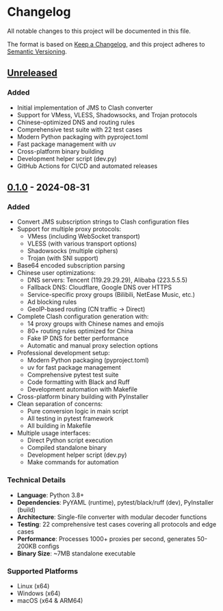 # Changelog

All notable changes to this project will be documented in this file.

The format is based on [Keep a Changelog](https://keepachangelog.com/en/1.0.0/),
and this project adheres to [Semantic Versioning](https://semver.org/spec/v2.0.0.html).

## [Unreleased]

### Added
- Initial implementation of JMS to Clash converter
- Support for VMess, VLESS, Shadowsocks, and Trojan protocols
- Chinese-optimized DNS and routing rules
- Comprehensive test suite with 22 test cases
- Modern Python packaging with pyproject.toml
- Fast package management with uv
- Cross-platform binary building
- Development helper script (dev.py)
- GitHub Actions for CI/CD and automated releases

## [0.1.0] - 2024-08-31

### Added
- Convert JMS subscription strings to Clash configuration files
- Support for multiple proxy protocols:
  - VMess (including WebSocket transport)
  - VLESS (with various transport options)
  - Shadowsocks (multiple ciphers)
  - Trojan (with SNI support)
- Base64 encoded subscription parsing
- Chinese user optimizations:
  - DNS servers: Tencent (119.29.29.29), Alibaba (223.5.5.5)
  - Fallback DNS: Cloudflare, Google DNS over HTTPS
  - Service-specific proxy groups (Bilibili, NetEase Music, etc.)
  - Ad blocking rules
  - GeoIP-based routing (CN traffic → Direct)
- Complete Clash configuration generation with:
  - 14 proxy groups with Chinese names and emojis
  - 80+ routing rules optimized for China
  - Fake IP DNS for better performance
  - Automatic and manual proxy selection options
- Professional development setup:
  - Modern Python packaging (pyproject.toml)
  - uv for fast package management
  - Comprehensive pytest test suite
  - Code formatting with Black and Ruff
  - Development automation with Makefile
- Cross-platform binary building with PyInstaller
- Clean separation of concerns:
  - Pure conversion logic in main script
  - All testing in pytest framework
  - All building in Makefile
- Multiple usage interfaces:
  - Direct Python script execution
  - Compiled standalone binary
  - Development helper script (dev.py)
  - Make commands for automation

### Technical Details
- **Language**: Python 3.8+
- **Dependencies**: PyYAML (runtime), pytest/black/ruff (dev), PyInstaller (build)
- **Architecture**: Single-file converter with modular decoder functions
- **Testing**: 22 comprehensive test cases covering all protocols and edge cases
- **Performance**: Processes 1000+ proxies per second, generates 50-200KB configs
- **Binary Size**: ~7MB standalone executable

### Supported Platforms
- Linux (x64)
- Windows (x64) 
- macOS (x64 & ARM64)

[Unreleased]: https://github.com/skywardpixel/jms2clash/compare/v0.1.0...HEAD
[0.1.0]: https://github.com/skywardpixel/jms2clash/releases/tag/v0.1.0